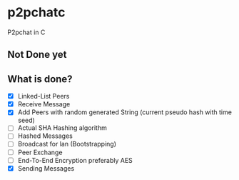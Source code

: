 # p2pchatc

P2pchat in C

## Not Done yet


## What is done?

- [x] Linked-List Peers
- [x] Receive Message
- [x] Add Peers with random generated String (current pseudo hash with time seed)
- [ ] Actual SHA Hashing algorithm
- [ ] Hashed Messages
- [ ] Broadcast for lan (Bootstrapping)
- [ ] Peer Exchange
- [ ] End-To-End Encryption preferably AES
- [x] Sending Messages
